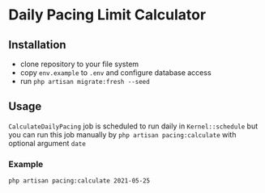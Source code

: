 # Daily Pacing Limit Calculator

## Installation

- clone repository to your file system
- copy `env.example` to `.env` and configure database access
- run `php artisan migrate:fresh --seed`

## Usage

`CalculateDailyPacing` job is scheduled to run daily in `Kernel::schedule`
but you can run this job manually by `php artisan pacing:calculate` 
with optional argument `date`

### Example

```sh
php artisan pacing:calculate 2021-05-25
```
